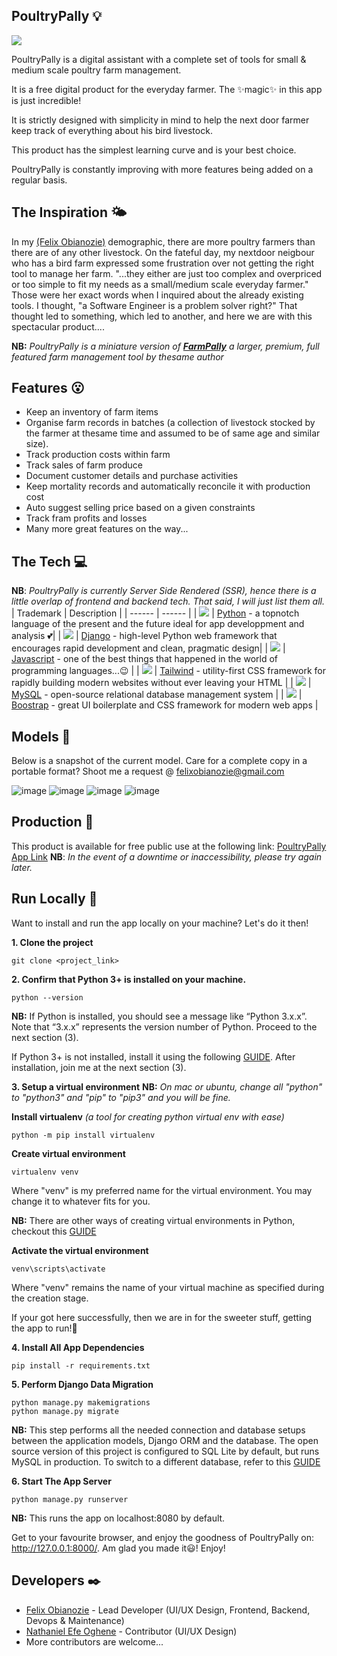 ## PoultryPally 💡   
  
![](https://i.imgur.com/t2rS5H1.png)
      
PoultryPally is a digital assistant with a complete set of tools for small & medium scale poultry farm management.   

It is a free digital product for the everyday farmer. The ✨magic✨ in this app is just incredible!  

It is strictly designed with simplicity in mind to help the next door farmer keep track of everything about his bird livestock.  

This product has the simplest learning curve and is your best choice.  

PoultryPally is constantly improving with more features being added on a regular basis.  
   
      
         
## The Inspiration 🌤️
In my [(Felix Obianozie)](felixobianozie@gmail.com) demographic, there are more poultry farmers than there are of any other livestock. On the fateful day, my nextdoor neigbour who has a bird farm expressed some frustration over not getting the right tool to manage her farm. "...they either are just too complex and overpriced or too simple to fit my needs as a small/medium scale everyday farmer." Those were her exact words when I inquired about the already existing tools. I thought, "a Software Engineer is a problem solver right?" That thought led to something, which led to another, and here we are with this spectacular product...</smiles>.

**NB:** *PoultryPally is a miniature version of [**FarmPally**]() a larger, premium, full featured farm management tool by thesame author*
   
      
     
## Features 😮
- Keep an inventory of farm items
- Organise farm records in batches (a collection of livestock stocked by the farmer at thesame time and assumed to be of same age and similar size).
- Track production costs within farm
- Track sales of farm produce
- Document customer details and purchase activities
- Keep mortality records and automatically reconcile it with production cost
- Auto suggest selling price based on a given constraints
- Track fram profits and losses
- Many more great features on the way...
   
      
    
## The Tech 💻
**NB**: *PoultryPally is currently Server Side Rendered (SSR), hence there is a little overlap of frontend and backend tech. That said, I will just list them all.*
| Trademark | Description |
| ------ | ------ |
| [![](https://i.imgur.com/4l6Eeh3.jpg)]() | [Python](https://www.python.org/) - a topnotch language of the present and the future ideal for app developpment and analysis 💕|
| [![](https://i.imgur.com/Lpv3HnM.png)]() | [Django](https://www.djangoproject.com/) - high-level Python web framework that encourages rapid development and clean, pragmatic design|
| [![](https://i.imgur.com/YqaIv6O.png)]() | [Javascript](https://www.javascript.com/) - one of the best things that happened in the world of programming languages...😉 |
| [![](https://i.imgur.com/nek6z1Q.jpg)]() | [Tailwind](https://tailwindcss.com/) -  utility-first CSS framework for rapidly building modern websites without ever leaving your HTML |
| [![](https://i.imgur.com/Mce5kDC.png)]() | [MySQL](https://www.mysql.com/) - open-source relational database management system |
| [![](https://i.imgur.com/AByWAOv.png)]() | [Boostrap]() - great UI boilerplate and CSS framework for modern web apps |
    
        
    
## Models 🧱
Below is a snapshot of the current model. Care for a complete copy in a portable format? Shoot me a request @ [felixobianozie@gmail.com]()

![image](https://i.imgur.com/Qak0Kw0.pngg)
![image](https://i.imgur.com/Cyt4BRf.png)
![image](https://i.imgur.com/LoFMjei.png)
![image](https://i.imgur.com/0tCZS8I.png)
   
      
         
## Production 🚀
This product is available for free public use at the following link: [PoultryPally App Link]()
**NB**: *In the event of a downtime or inaccessibility, please try again later.*

## Run Locally 🏃
Want to install and run the app locally on your machine? Let's do it then!

 **1.   Clone the project**
 ```
git clone <project_link>
```  

 **2.   Confirm that Python 3+ is installed on your machine.**
  ```
  python --version
  ```  

 **NB:** 
 If Python is installed, you should see a message like “Python 3.x.x”. Note that “3.x.x” represents the version number of Python. Proceed to the next section (3).
 
 If Python 3+ is not installed, install it using the following [GUIDE](https://www.tutorialsteacher.com/python/install-python). After installation, join me at the next section (3).

 
 **3.   Setup a virtual environment**
  **NB:** *On mac or ubuntu, change all "python" to "python3" and "pip" to "pip3" and you will be fine.*

 **Install virtualenv** *(a tool for creating python virtual env with ease)*
  ```
  python -m pip install virtualenv
  ```
  **Create virtual environment**
  ```
  virtualenv venv
  ``` 
 
  Where "venv" is my preferred name for the virtual environment. You may change it to whatever fits for you.  
  
  **NB:** There are other ways of creating virtual environments in Python, checkout this [GUIDE](https://www.geeksforgeeks.org/create-virtual-environment-using-venv-python/)

  **Activate the virtual environment**
  ```
  venv\scripts\activate
  ```
  
  Where "venv" remains the name of your virtual machine as specified during the creation stage.
  
  If your got here successfully, then we are in for the sweeter stuff, getting the app to run!🥂
  
   **4. Install All App Dependencies**
  ```
  pip install -r requirements.txt
  ```

  **5. Perform Django Data Migration**
   ```
  python manage.py makemigrations
  python manage.py migrate
  ```
  **NB:** This step performs all the needed connection and database setups between the application models, Django ORM and the database.
  The open source version of this project is configured to SQL Lite by default, but runs MySQL in production. To switch to a different database, refer to this [GUIDE]()

   **6. Start The App Server**
   ```
  python manage.py runserver
  ```
  **NB:** This runs the app on localhost:8080 by default.
  
  Get to your favourite browser, and enjoy the goodness of PoultryPally on: http://127.0.0.1:8000/. Am glad you made it😃! Enjoy!
      
   
   
## Developers ✒️
- [Felix Obianozie](felixobianozie@gmail.com) - Lead Developer (UI/UX Design, Frontend, Backend, Devops & Maintenance)
- [Nathaniel Efe Oghene]() - Contributor (UI/UX Design)
- More contributors are welcome...